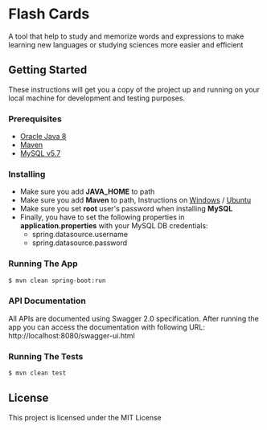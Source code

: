 # Flash Cards
A tool that help to study and memorize words and expressions to make learning new languages or studying sciences more easier and efficient

## Getting Started
These instructions will get you a copy of the project up and running on your local machine for development and testing purposes.

### Prerequisites
- [Oracle Java 8](http://www.oracle.com/technetwork/java/javase/downloads/jdk8-downloads-2133151.html)
- [Maven](https://maven.apache.org/download.cgi)
- [MySQL v5.7](https://dev.mysql.com/downloads/mysql/5.7.html#downloads)

### Installing
- Make sure you add **JAVA_HOME** to path
- Make sure you add **Maven** to path, Instructions on [Windows](https://www.mkyong.com/maven/how-to-install-maven-in-windows/) / [Ubuntu](http://www.baeldung.com/install-maven-on-windows-linux-mac)
- Make sure you set **root** user's password when installing **MySQL**
- Finally, you have to set the following properties in **application.properties** with your MySQL DB credentials:
   - spring.datasource.username
   - spring.datasource.password

### Running The App
```sh
$ mvn clean spring-boot:run
```

### API Documentation
All APIs are documented using Swagger 2.0 specification. After running the app you can access the documentation with following URL:
http://localhost:8080/swagger-ui.html

### Running The Tests
```sh
$ mvn clean test
```

## License

This project is licensed under the MIT License